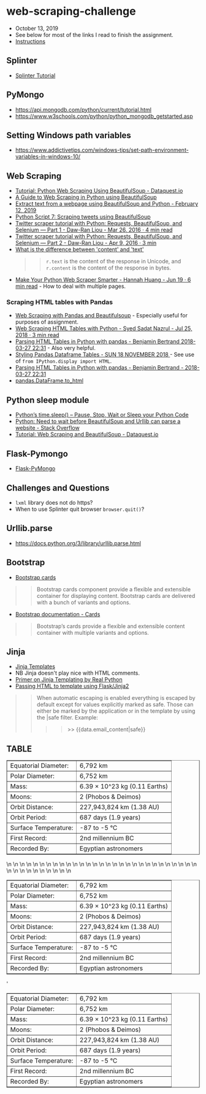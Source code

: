 # web-scraping-challenge
* October 13, 2019
* See below for most of the links I read to finish the assignment.
* [Instructions](https://github.com/the-Coding-Boot-Camp-at-UT/UT-MCB-DATA-PT-07-2019-U-C/tree/master/homework-instructions/12-Web-Scraping-and-Document-Databases/Instructions)

## Splinter ##
* [Splinter Tutorial](https://splinter.readthedocs.io/en/latest/tutorial.html)

## PyMongo ##
* https://api.mongodb.com/python/current/tutorial.html
* https://www.w3schools.com/python/python_mongodb_getstarted.asp

## Setting Windows path variables ##
* https://www.addictivetips.com/windows-tips/set-path-environment-variables-in-windows-10/

## Web Scraping ##
* [Tutorial: Python Web Scraping Using BeautifulSoup - Dataquest.io](https://www.dataquest.io/blog/web-scraping-tutorial-python/)
* [A Guide to Web Scraping in Python using BeautifulSoup](https://dev.to/ayushsharma/a-guide-to-web-scraping-in-python-using-beautifulsoup-1kgo)
* [Extract text from a webpage using BeautifulSoup and Python - February 12, 2019](https://matix.io/extract-text-from-webpage-using-beautifulsoup-and-python/)
* [Python Script 7: Scraping tweets using BeautifulSoup](https://www.pythoncircle.com/post/522/python-script-7-scraping-tweets-using-beautifulsoup/)
* [Twitter scraper tutorial with Python: Requests, BeautifulSoup, and Selenium — Part 1 - Daw-Ran Liou - Mar 26, 2016 · 4 min read](https://medium.com/@dawranliou/twitter-scraper-tutorial-with-python-requests-beautifulsoup-and-selenium-part-1-8e76d62ffd68)
* [Twitter scraper tutorial with Python: Requests, BeautifulSoup, and Selenium — Part 2 - Daw-Ran Liou - Apr 9, 2016 · 3 min](https://medium.com/@dawranliou/twitter-scraper-tutorial-with-python-requests-beautifulsoup-and-selenium-part-2-b38d849b07fe)
* [What is the difference between 'content' and 'text'](https://stackoverflow.com/questions/17011357/what-is-the-difference-between-content-and-text)
    > > `r.text` is the content of the response in Unicode, and `r.content` is the content of the response in bytes.
* [Make Your Python Web Scraper Smarter - Hannah Huang - Jun 19 · 6 min read](https://levelup.gitconnected.com/make-your-python-web-scraper-smarter-6233f2d10c3f) - How to deal with multiple pages.

### Scraping HTML tables with Pandas
* [Web Scraping with Pandas and Beautifulsoup](https://pythonprogramminglanguage.com/web-scraping-with-pandas-and-beautifulsoup/) - Especially useful for purposes of assignment.
* [Web Scraping HTML Tables with Python - Syed Sadat Nazrul - Jul 25, 2018 · 3 min read](https://towardsdatascience.com/web-scraping-html-tables-with-python-c9baba21059)
* [Parsing HTML Tables in Python with pandas - Benjamin Bertrand 2018-03-27 22:31](https://beenje.github.io/blog/posts/parsing-html-tables-in-python-with-pandas/) - Also very helpful.
* [Styling Pandas Dataframe Tables - SUN 18 NOVEMBER 2018
](https://blog.hedaro.com/styling-dataframe-tables.html) - See use of `from IPython.display import HTML`.
* [Parsing HTML Tables in Python with pandas - Benjamin Bertrand - 2018-03-27 22:31](https://beenje.github.io/blog/posts/parsing-html-tables-in-python-with-pandas/)
* [pandas.DataFrame.to_html](https://pandas.pydata.org/pandas-docs/version/0.23/generated/pandas.DataFrame.to_html.html)

## Python sleep module
* [Python’s time.sleep() – Pause, Stop, Wait or Sleep your Python Code](https://www.pythoncentral.io/pythons-time-sleep-pause-wait-sleep-stop-your-code/)
* [Python: Need to wait before BeautifulSoup and Urllib can parse a website - Stack Overflow](https://stackoverflow.com/questions/21445845/python-need-to-wait-before-beautifulsoup-and-urllib-can-parse-a-website)
* [Tutorial: Web Scraping and BeautifulSoup - Dataquest.io](https://www.dataquest.io/blog/web-scraping-beautifulsoup/)

## Flask-Pymongo 
* [Flask-PyMongo](https://flask-pymongo.readthedocs.io/en/latest/)

## Challenges and Questions
* `lxml` library does not do https?
* When to use Splinter quit browser `browser.quit()`?

## Urllib.parse
* https://docs.python.org/3/library/urllib.parse.html

## Bootstrap
* [Bootstrap cards](https://coreui.io/docs/components/cards/)
>> Bootstrap cards component provide a flexible and extensible container for displaying content. Bootstrap cards are delivered with a bunch of variants and options.
* [Bootstrap documentation - Cards](https://getbootstrap.com/docs/4.3/components/card/)
>> Bootstrap’s cards provide a flexible and extensible content container with multiple variants and options.

## Jinja
* [Jinja Templates](http://jinja.palletsprojects.com/en/2.10.x/templates/)
* NB Jinja doesn't play nice with HTML comments.
* [Primer on Jinja Templating by Real Python](https://realpython.com/primer-on-jinja-templating/)
* [Passing HTML to template using Flask/Jinja2](https://stackoverflow.com/questions/3206344/passing-html-to-template-using-flask-jinja2)
>> When automatic escaping is enabled everything is escaped by default except for values explicitly marked as safe. Those can either be marked by the application or in the template by using the |safe filter.
>> Example:
>> 
>>>> <div class="info">
>>>>>> {{data.email_content|safe}}
>>>> </div>

## TABLE
<table border="1" class="dataframe">  <tbody>    <tr>      <td>Equatorial Diameter:</td>      <td>6,792 km</td>    </tr>    <tr>      <td>Polar Diameter:</td>      <td>6,752 km</td>    </tr>    <tr>      <td>Mass:</td>      <td>6.39 × 10^23 kg (0.11 Earths)</td>    </tr>    <tr>      <td>Moons:</td>      <td>2 (Phobos &amp; Deimos)</td>    </tr>    <tr>      <td>Orbit Distance:</td>      <td>227,943,824 km (1.38 AU)</td>    </tr>    <tr>      <td>Orbit Period:</td>      <td>687 days (1.9 years)</td>    </tr>    <tr>      <td>Surface Temperature:</td>      <td>-87 to -5 °C</td>    </tr>    <tr>      <td>First Record:</td>      <td>2nd millennium BC</td>    </tr>    <tr>      <td>Recorded By:</td>      <td>Egyptian astronomers</td>    </tr>  </tbody></table>


<!-- soup.find_all("a")
soup("a") -->
<!-- 
# manny code
# scraping = True
# data = []
# while scraping==True:
#     soup = BeautifulSoup(browser.html, "lxml")
#     books = soup.find_all("article", class_="product_pod")
#     for book in books:
#         link = book.find("h3").find("a")["href"]
#         title = book.find("h3").find("a")["title"]
#         data.append({"link": link, "title": title})
#     try:
#         browser.click_link_by_partial_text('next')
#     except:
#         scraping = False -->


<table border="1" class="dataframe">\n  <tbody>\n    <tr>\n      <td>Equatorial Diameter:</td>\n      <td>6,792 km</td>\n    </tr>\n    <tr>\n      <td>Polar Diameter:</td>\n      <td>6,752 km</td>\n    </tr>\n    <tr>\n      <td>Mass:</td>\n      <td>6.39 × 10^23 kg (0.11 Earths)</td>\n    </tr>\n    <tr>\n      <td>Moons:</td>\n      <td>2 (Phobos &amp; Deimos)</td>\n    </tr>\n    <tr>\n      <td>Orbit Distance:</td>\n      <td>227,943,824 km (1.38 AU)</td>\n    </tr>\n    <tr>\n      <td>Orbit Period:</td>\n      <td>687 days (1.9 years)</td>\n    </tr>\n    <tr>\n      <td>Surface Temperature:</td>\n      <td>-87 to -5 °C</td>\n    </tr>\n    <tr>\n      <td>First Record:</td>\n      <td>2nd millennium BC</td>\n    </tr>\n    <tr>\n      <td>Recorded By:</td>\n      <td>Egyptian astronomers</td>\n    </tr>\n  </tbody>\n</table>'


<table border="1" class="dataframe">  <tbody>    <tr>      <td>Equatorial Diameter:</td>      <td>6,792 km</td>    </tr>    <tr>      <td>Polar Diameter:</td>      <td>6,752 km</td>    </tr>    <tr>      <td>Mass:</td>      <td>6.39 × 10^23 kg (0.11 Earths)</td>    </tr>    <tr>      <td>Moons:</td>      <td>2 (Phobos &amp; Deimos)</td>    </tr>    <tr>      <td>Orbit Distance:</td>      <td>227,943,824 km (1.38 AU)</td>    </tr>    <tr>      <td>Orbit Period:</td>      <td>687 days (1.9 years)</td>    </tr>    <tr>      <td>Surface Temperature:</td>      <td>-87 to -5 °C</td>    </tr>    <tr>      <td>First Record:</td>      <td>2nd millennium BC</td>    </tr>    <tr>      <td>Recorded By:</td>      <td>Egyptian astronomers</td>    </tr>  </tbody></table>